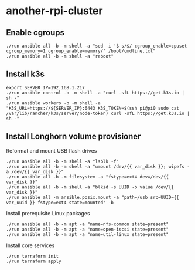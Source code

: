 # another-rpi-cluster

## Enable cgroups

```
./run ansible all -b -m shell -a "sed -i '$ s/$/ cgroup_enable=cpuset cgroup_memory=1 cgroup_enable=memory/' /boot/cmdline.txt"
./run ansible all -b -m shell -a "reboot"
```

## Install k3s

```
export SERVER_IP=192.168.1.217
./run ansible control -b -m shell -a "curl -sfL https://get.k3s.io | sh -"
./run ansible workers -b -m shell -a "K3S_URL=https://${SERVER_IP}:6443 K3S_TOKEN=$(ssh pi@pi0 sudo cat /var/lib/rancher/k3s/server/node-token) curl -sfL https://get.k3s.io | sh -"
```

## Install Longhorn volume provisioner

Reformat and mount USB flash drives
```
./run ansible all -b -m shell -a "lsblk -f"
./run ansible all -b -m shell -a "umount /dev/{{ var_disk }}; wipefs -a /dev/{{ var_disk }}"
./run ansible all -b -m filesystem -a "fstype=ext4 dev=/dev/{{ var_disk }}" 
./run ansible all -b -m shell -a "blkid -s UUID -o value /dev/{{ var_disk }}"
./run ansible all -m ansible.posix.mount -a "path=/usb src=UUID={{ var_uuid }} fstype=ext4 state=mounted" -b
```

Install prerequisite Linux packages
```
./run ansible all -b -m apt -a "name=nfs-common state=present"
./run ansible all -b -m apt -a "name=open-iscsi state=present"
./run ansible all -b -m apt -a "name=util-linux state=present"
```

Install core services
```
./run terraform init
./run terraform apply
```
